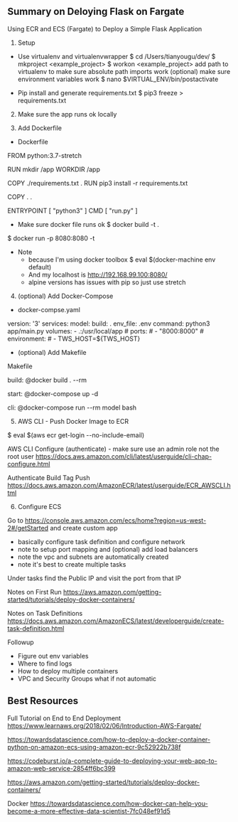 
## Summary on Deloying Flask on Fargate

Using ECR and ECS (Fargate) to Deploy a Simple Flask Application

1. Setup 

- Use virtualenv and virtualenvwrapper 
$ cd /Users/tianyougu/dev/
$ mkproject <example_project>
$ workon <example_project>
add path to virtualenv to make sure absolute path imports work
(optional) make sure environment variables work 
$ nano $VIRTUAL_ENV/bin/postactivate

- Pip install and generate requirements.txt
$ pip3 freeze > requirements.txt

2. Make sure the app runs ok locally 

3. Add Dockerfile 

- Dockerfile

FROM python:3.7-stretch

RUN mkdir /app
WORKDIR /app

COPY ./requirements.txt .
RUN pip3 install -r requirements.txt

COPY . . 

ENTRYPOINT [ "python3" ]
CMD [ "run.py" ]


- Make sure docker file runs ok 
$ docker build -t <image-name> . 

$ docker run -p 8080:8080 -t <image-name>

- Note
    - because I'm using docker toolbox $ eval $(docker-machine env default)
    - And my localhost is http://192.168.99.100:8080/
    - alpine versions has issues with pip so just use stretch 

4. (optional) Add Docker-Compose

- docker-compse.yaml

version: '3'
services:
  model:
    build: .
    env_file: .env
    command: python3 app/main.py
    volumes:
      - .:/usr/local/app
    # ports:
    #   - "8000:8000"
    # environment:
    #   - TWS_HOST=${TWS_HOST}


- (optional) Add Makefile

Makefile 

build:
	@docker build . --rm
	
start:
	@docker-compose up -d

cli:
	@docker-compose run --rm model bash

5. AWS CLI - Push Docker Image to ECR

$ eval $(aws ecr get-login --no-include-email)

AWS CLI Configure (authenticate) - make sure use an admin role not the root user 
https://docs.aws.amazon.com/cli/latest/userguide/cli-chap-configure.html

Authenticate Build Tag Push 
https://docs.aws.amazon.com/AmazonECR/latest/userguide/ECR_AWSCLI.html


6. Configure ECS 

Go to https://console.aws.amazon.com/ecs/home?region=us-west-2#/getStarted and create custom app 
- basically configure task definition and configure network 
- note to setup port mapping and (optional) add load balancers
- note the vpc and subnets are automatically created 
- note it's best to create multiple tasks 

Under tasks find the Public IP and visit the port from that IP

Notes on First Run 
https://aws.amazon.com/getting-started/tutorials/deploy-docker-containers/

Notes on Task Definitions
https://docs.aws.amazon.com/AmazonECS/latest/developerguide/create-task-definition.html


Followup 
- Figure out env variables
- Where to find logs 
- How to deploy multiple containers
- VPC and Security Groups what if not automatic

## Best Resources
Full Tutorial on End to End Deployment
https://www.learnaws.org/2018/02/06/Introduction-AWS-Fargate/

https://towardsdatascience.com/how-to-deploy-a-docker-container-python-on-amazon-ecs-using-amazon-ecr-9c52922b738f

https://codeburst.io/a-complete-guide-to-deploying-your-web-app-to-amazon-web-service-2854ff6bc399

https://aws.amazon.com/getting-started/tutorials/deploy-docker-containers/

Docker
https://towardsdatascience.com/how-docker-can-help-you-become-a-more-effective-data-scientist-7fc048ef91d5


